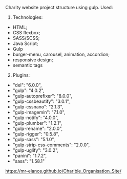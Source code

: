 Charity website project structure using gulp.
Used:
1. Technologies:
- HTML;
- CSS flexbox;
- SASS/SCSS;
- Java Script;
- Gulp
- burger-menu, carousel, animation, accordion;
- responsive design;
- semantic tags

2. Plugins:
- "del": "6.0.0",
- "gulp": "4.0.2",
- "gulp-autoprefixer": "8.0.0",
- "gulp-cssbeautify": "3.0.1",
- "gulp-cssnano": "2.1.3",
- "gulp-imagemin": "7.1.0",
- "gulp-notify": "4.0.0",
- "gulp-plumber": "1.2.1",
- "gulp-rename": "2.0.0",
- "gulp-rigger": "0.5.8",
- "gulp-sass": "5.1.0",
- "gulp-strip-css-comments": "2.0.0",
- "gulp-uglify": "3.0.2",
- "panini": "1.7.2",
- "sass": "1.58.1"

https://mr-elanos.github.io/Charible_Organisation_Site/
